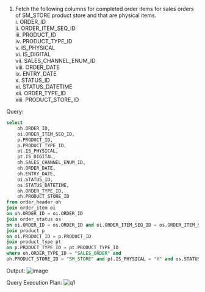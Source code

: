 1. Fetch the following columns for completed order items for sales orders of SM_STORE product store and that are physical items.<br>
	i.    ORDER_ID<br>
	ii.   ORDER_ITEM_SEQ_ID<br>
 	iii.  PRODUCT_ID<br>
	iv.   PRODUCT_TYPE_ID<br>
	v.    IS_PHYSICAL<br>
 	vi.   IS_DIGITAL<br>
	vii.  SALES_CHANNEL_ENUM_ID<br>
	viii. ORDER_DATE<br>
	ix.   ENTRY_DATE<br>
	x.    STATUS_ID<br>
	xi.   STATUS_DATETIME<br>
	xii.  ORDER_TYPE_ID<br>
	xiii. PRODUCT_STORE_ID <br>


Query:
```sql
select 
	oh.ORDER_ID,
	oi.ORDER_ITEM_SEQ_ID,
	p.PRODUCT_ID,
	p.PRODUCT_TYPE_ID,
	pt.IS_PHYSICAL,
	pt.IS_DIGITAL,
	oh.SALES_CHANNEL_ENUM_ID, 
	oh.ORDER_DATE,
	oh.ENTRY_DATE,
	oi.STATUS_ID,
	os.STATUS_DATETIME, 
	oh.ORDER_TYPE_ID,
	oh.PRODUCT_STORE_ID 
from order_header oh
join order_item oi
on oh.ORDER_ID = oi.ORDER_ID
join order_status os
on oi.ORDER_ID = os.ORDER_ID and oi.ORDER_ITEM_SEQ_ID = os.ORDER_ITEM_SEQ_ID
join product p
on oi.PRODUCT_ID = p.PRODUCT_ID
join product_type pt 
on p.PRODUCT_TYPE_ID = pt.PRODUCT_TYPE_ID
where oh.ORDER_TYPE_ID = "SALES_ORDER" and 
oh.PRODUCT_STORE_ID = "SM_STORE" and pt.IS_PHYSICAL = "Y" and os.STATUS_ID ="ITEM_COMPLETED";
```
Output:
![image](https://github.com/Sandesh3003/TrainingAssignment/assets/77960808/3b0b4300-1d52-482a-8351-151d13baebf3)


Query Execution Plan:
![q1](https://github.com/Sandesh3003/TrainingAssignment/assets/77960808/aacb95d5-77ac-4d10-b6bb-517ebf2d543b)

